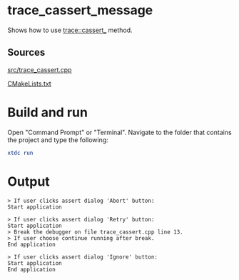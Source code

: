 # trace_cassert_message

Shows how to use [trace::cassert_](https://codedocs.xyz/gammasoft71/xtd/group__debug.html#gab8e6aea91a39c5e05d514044aa2b2ddf) method.

## Sources

[src/trace_cassert.cpp](src/trace_cassert.cpp)

[CMakeLists.txt](CMakeLists.txt)

# Build and run

Open "Command Prompt" or "Terminal". Navigate to the folder that contains the project and type the following:

```cmake
xtdc run
```

# Output

```
> If user clicks assert dialog 'Abort' button:
Start application

> If user clicks assert dialog 'Retry' button:
Start application
> Break the debugger on file trace_cassert.cpp line 13.
> If user choose continue running after break.
End application

> If user clicks assert dialog 'Ignore' button:
Start application
End application
```
